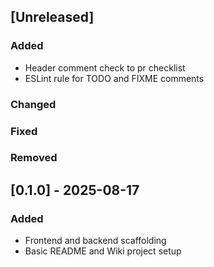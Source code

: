 ## [Unreleased]
### Added
- Header comment check to pr checklist
- ESLint rule for TODO and FIXME comments

### Changed

### Fixed

### Removed

## [0.1.0] - 2025-08-17
### Added
- Frontend and backend scaffolding
- Basic README and Wiki project setup